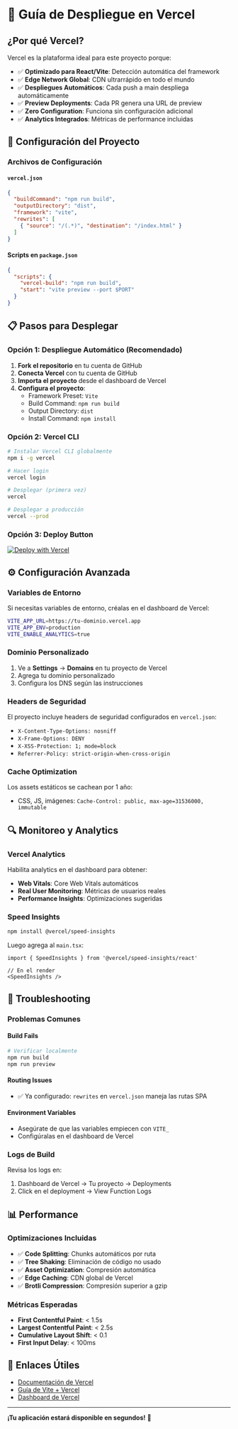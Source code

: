 # 🚀 Guía de Despliegue en Vercel

## ¿Por qué Vercel?

Vercel es la plataforma ideal para este proyecto porque:

- ✅ **Optimizado para React/Vite**: Detección automática del framework
- ✅ **Edge Network Global**: CDN ultrarrápido en todo el mundo
- ✅ **Despliegues Automáticos**: Cada push a main despliega automáticamente
- ✅ **Preview Deployments**: Cada PR genera una URL de preview
- ✅ **Zero Configuration**: Funciona sin configuración adicional
- ✅ **Analytics Integrados**: Métricas de performance incluidas

## 🔧 Configuración del Proyecto

### Archivos de Configuración

#### `vercel.json`
```json
{
  "buildCommand": "npm run build",
  "outputDirectory": "dist",
  "framework": "vite",
  "rewrites": [
    { "source": "/(.*)", "destination": "/index.html" }
  ]
}
```

#### Scripts en `package.json`
```json
{
  "scripts": {
    "vercel-build": "npm run build",
    "start": "vite preview --port $PORT"
  }
}
```

## 📋 Pasos para Desplegar

### Opción 1: Despliegue Automático (Recomendado)

1. **Fork el repositorio** en tu cuenta de GitHub
2. **Conecta Vercel** con tu cuenta de GitHub
3. **Importa el proyecto** desde el dashboard de Vercel
4. **Configura el proyecto**:
   - Framework Preset: `Vite`
   - Build Command: `npm run build`
   - Output Directory: `dist`
   - Install Command: `npm install`

### Opción 2: Vercel CLI

```bash
# Instalar Vercel CLI globalmente
npm i -g vercel

# Hacer login
vercel login

# Desplegar (primera vez)
vercel

# Desplegar a producción
vercel --prod
```

### Opción 3: Deploy Button

[![Deploy with Vercel](https://vercel.com/button)](https://vercel.com/new/clone?repository-url=https://github.com/dualipin/juegos-clasicos)

## ⚙️ Configuración Avanzada

### Variables de Entorno

Si necesitas variables de entorno, créalas en el dashboard de Vercel:

```bash
VITE_APP_URL=https://tu-dominio.vercel.app
VITE_APP_ENV=production
VITE_ENABLE_ANALYTICS=true
```

### Dominio Personalizado

1. Ve a **Settings** → **Domains** en tu proyecto de Vercel
2. Agrega tu dominio personalizado
3. Configura los DNS según las instrucciones

### Headers de Seguridad

El proyecto incluye headers de seguridad configurados en `vercel.json`:

- `X-Content-Type-Options: nosniff`
- `X-Frame-Options: DENY`
- `X-XSS-Protection: 1; mode=block`
- `Referrer-Policy: strict-origin-when-cross-origin`

### Cache Optimization

Los assets estáticos se cachean por 1 año:
- CSS, JS, imágenes: `Cache-Control: public, max-age=31536000, immutable`

## 🔍 Monitoreo y Analytics

### Vercel Analytics

Habilita analytics en el dashboard para obtener:
- **Web Vitals**: Core Web Vitals automáticos
- **Real User Monitoring**: Métricas de usuarios reales
- **Performance Insights**: Optimizaciones sugeridas

### Speed Insights

```bash
npm install @vercel/speed-insights
```

Luego agrega al `main.tsx`:
```tsx
import { SpeedInsights } from '@vercel/speed-insights/react'

// En el render
<SpeedInsights />
```

## 🚨 Troubleshooting

### Problemas Comunes

#### Build Fails
```bash
# Verificar localmente
npm run build
npm run preview
```

#### Routing Issues
- ✅ Ya configurado: `rewrites` en `vercel.json` maneja las rutas SPA

#### Environment Variables
- Asegúrate de que las variables empiecen con `VITE_`
- Configúralas en el dashboard de Vercel

### Logs de Build

Revisa los logs en:
1. Dashboard de Vercel → Tu proyecto → Deployments
2. Click en el deployment → View Function Logs

## 📊 Performance

### Optimizaciones Incluidas

- ✅ **Code Splitting**: Chunks automáticos por ruta
- ✅ **Tree Shaking**: Eliminación de código no usado
- ✅ **Asset Optimization**: Compresión automática
- ✅ **Edge Caching**: CDN global de Vercel
- ✅ **Brotli Compression**: Compresión superior a gzip

### Métricas Esperadas

- **First Contentful Paint**: < 1.5s
- **Largest Contentful Paint**: < 2.5s
- **Cumulative Layout Shift**: < 0.1
- **First Input Delay**: < 100ms

## 🔗 Enlaces Útiles

- [Documentación de Vercel](https://vercel.com/docs)
- [Guía de Vite + Vercel](https://vercel.com/guides/deploying-vite-with-vercel)
- [Dashboard de Vercel](https://vercel.com/dashboard)

---

**¡Tu aplicación estará disponible en segundos!** 🚀
